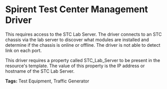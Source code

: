 # Spirent Test Center Management Driver
This requires access to the STC Lab Server. The driver connects to an STC chassis via the lab server to discover what modules are installed and determine if the chassis is online or offline. The driver is not able to detect link on each port. 

This driver requires a property called STC_Lab_Server to be present in the resource's template. The value of this property is the IP address or hostname of the STC Lab Server.



 <b>Tags:</b> Test Equipment, Traffic Generator



